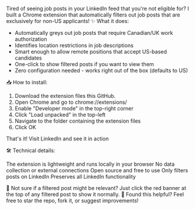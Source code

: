 Tired of seeing job posts in your LinkedIn feed that you're not eligible for? I built a Chrome extension that automatically filters out job posts that are exclusively for non-US applicants!
✨ What it does:

- Automatically greys out job posts that require Canadian/UK work authorization
- Identifies location restrictions in job descriptions
- Smart enough to allow remote positions that accept US-based candidates
- One-click to show filtered posts if you want to view them
- Zero configuration needed - works right out of the box (defaults to US)

📥 How to install:

1) Download the extension files this GitHub.
2) Open Chrome and go to chrome://extensions/
3) Enable "Developer mode" in the top-right corner
4) Click "Load unpacked" in the top-left
5) Navigate to the folder containing the extension files
6) Click OK

That's it! Visit LinkedIn and see it in action

🛠️ Technical details:

The extension is lightweight and runs locally in your browser
No data collection or external connections
Open source and free to use
Only filters posts on LinkedIn
Preserves all LinkedIn functionality

👀 Not sure if a filtered post might be relevant? Just click the red banner at the top of any filtered post to show it normally.
🌟 Found this helpful? Feel free to star the repo, fork it, or suggest improvements!
